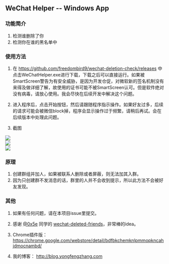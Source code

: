 ## WeChat Helper -- Windows App

### 功能简介

1. 检测谁删除了你
2. 检测你在谁的黑名单中

### 使用方法

1. 在 https://github.com/freedombird9/wechat-deletion-check/releases 中点击WeChatHelper.exe进行下载，下载之后可以直接运行。如果被SmartScreen警告为有安全威胁，是因为开发仓促，对微软新的签名机制没有来得及做详细了解，故使用的证书可能不被SmartScreen认可。但是软件绝对没有病毒，请放心使用。我会尽快在后续开发中解决这个问题。

2. 进入程序后，点击开始按钮，然后请跟随程序指示操作。如果好友过多，后续的请求可能会被微信block掉，程序会显示操作过于频繁，请稍后再试。会在后续版本中处理此问题。

3. 截图

<div><img src='https://raw.githubusercontent.com/freedombird9/wechat-deletion-check/master/assets/start_screen.png'/></div>

<div><img src='https://raw.githubusercontent.com/freedombird9/wechat-deletion-check/master/assets/login.png'/></div>

<div><img src='https://raw.githubusercontent.com/freedombird9/wechat-deletion-check/master/assets/in_app.png'/></div>

### 原理

1. 创建群组并加人，如果被联系人删除或者屏蔽，则无法加其入群。
2. 因为只创建群不发消息的话，群里的人并不会收到提示，所以此方法不会被好友发现。

### 其他

1. 如果有任何问题，请在本项目issue里提交。

2. 感谢 [@0x5e](https://github.com/0x5e) 同学的 [wechat-deleted-friends](https://github.com/0x5e/wechat-deleted-friends)，非常棒的idea。

3. Chrome插件版：
https://chrome.google.com/webstore/detail/bdfbkchemknlpmmopkncahjdmocnambd/

4. 我的博客：
http://blog.yongfengzhang.com


